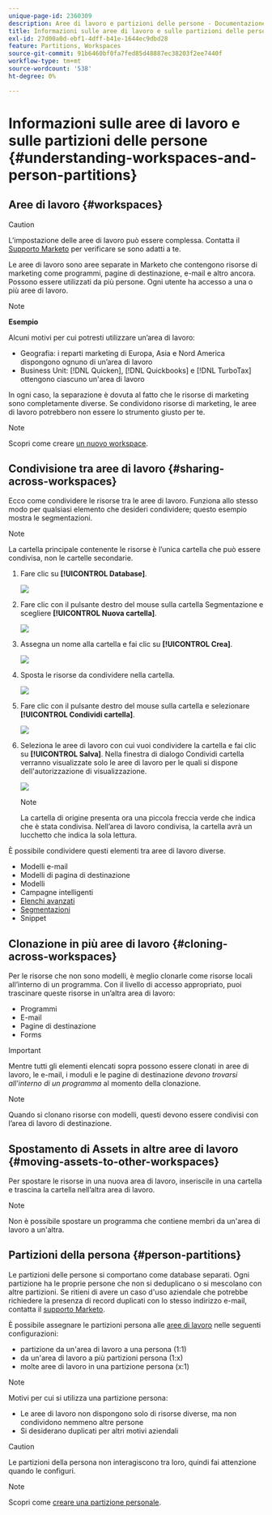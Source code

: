 ```yaml
---
unique-page-id: 2360309
description: Aree di lavoro e partizioni delle persone - Documentazione di Marketo - Documentazione del prodotto
title: Informazioni sulle aree di lavoro e sulle partizioni delle persone
exl-id: 27d00a0d-ebf1-4dff-b41e-1644ec9dbd28
feature: Partitions, Workspaces
source-git-commit: 91b6460bf0fa7fed85d48887ec38203f2ee7440f
workflow-type: tm+mt
source-wordcount: '538'
ht-degree: 0%

---
```


# Informazioni sulle aree di lavoro e sulle partizioni delle persone {#understanding-workspaces-and-person-partitions}

## Aree di lavoro {#workspaces}

>[!CAUTION]
>
>L’impostazione delle aree di lavoro può essere complessa. Contatta il [Supporto Marketo](https://nation.marketo.com/t5/Support/ct-p/Support) per verificare se sono adatti a te.

Le aree di lavoro sono aree separate in Marketo che contengono risorse di marketing come programmi, pagine di destinazione, e-mail e altro ancora. Possono essere utilizzati da più persone. Ogni utente ha accesso a una o più aree di lavoro.

>[!NOTE]
>
>**Esempio**
>
>Alcuni motivi per cui potresti utilizzare un’area di lavoro:
>
>* Geografia: i reparti marketing di Europa, Asia e Nord America dispongono ognuno di un’area di lavoro
>* Business Unit: [!DNL Quicken], [!DNL Quickbooks] e [!DNL TurboTax] ottengono ciascuno un&#39;area di lavoro
>
>In ogni caso, la separazione è dovuta al fatto che le risorse di marketing sono completamente diverse. Se condividono risorse di marketing, le aree di lavoro potrebbero non essere lo strumento giusto per te.

>[!NOTE]
>
>Scopri come creare [un nuovo workspace](/help/marketo/product-docs/administration/workspaces-and-person-partitions/create-a-new-workspace.md).

## Condivisione tra aree di lavoro {#sharing-across-workspaces}

Ecco come condividere le risorse tra le aree di lavoro. Funziona allo stesso modo per qualsiasi elemento che desideri condividere; questo esempio mostra le segmentazioni.

>[!NOTE]
>
>La cartella principale contenente le risorse è l’unica cartella che può essere condivisa, non le cartelle secondarie.

1. Fare clic su **[!UICONTROL Database]**.

   ![](assets/understanding-workspaces-and-person-partitions-1.png)

1. Fare clic con il pulsante destro del mouse sulla cartella Segmentazione e scegliere **[!UICONTROL Nuova cartella]**.

   ![](assets/understanding-workspaces-and-person-partitions-2.png)

1. Assegna un nome alla cartella e fai clic su **[!UICONTROL Crea]**.

   ![](assets/understanding-workspaces-and-person-partitions-3.png)

1. Sposta le risorse da condividere nella cartella.

   ![](assets/understanding-workspaces-and-person-partitions-4.png)

1. Fare clic con il pulsante destro del mouse sulla cartella e selezionare **[!UICONTROL Condividi cartella]**.

   ![](assets/understanding-workspaces-and-person-partitions-5.png)

1. Seleziona le aree di lavoro con cui vuoi condividere la cartella e fai clic su **[!UICONTROL Salva]**. Nella finestra di dialogo Condividi cartella verranno visualizzate solo le aree di lavoro per le quali si dispone dell&#39;autorizzazione di visualizzazione.

   ![](assets/understanding-workspaces-and-person-partitions-6.png)

   >[!NOTE]
   >
   >La cartella di origine presenta ora una piccola freccia verde che indica che è stata condivisa. Nell’area di lavoro condivisa, la cartella avrà un lucchetto che indica la sola lettura.

È possibile condividere questi elementi tra aree di lavoro diverse.

* Modelli e-mail
* Modelli di pagina di destinazione
* Modelli
* Campagne intelligenti
* [Elenchi avanzati](/help/marketo/product-docs/core-marketo-concepts/smart-lists-and-static-lists/using-smart-lists/reference-a-list-or-smart-list-across-workspaces.md)
* [Segmentazioni](/help/marketo/product-docs/administration/workspaces-and-person-partitions/share-segmentations-across-workspaces-and-partitions.md)
* Snippet

## Clonazione in più aree di lavoro {#cloning-across-workspaces}

Per le risorse che non sono modelli, è meglio clonarle come risorse locali all’interno di un programma. Con il livello di accesso appropriato, puoi trascinare queste risorse in un’altra area di lavoro:

* Programmi
* E-mail
* Pagine di destinazione
* Forms

>[!IMPORTANT]
>
>Mentre tutti gli elementi elencati sopra possono essere clonati in aree di lavoro, le e-mail, i moduli e le pagine di destinazione _devono trovarsi all&#39;interno di un programma_ al momento della clonazione.

>[!NOTE]
>
>Quando si clonano risorse con modelli, questi devono essere condivisi con l’area di lavoro di destinazione.

## Spostamento di Assets in altre aree di lavoro {#moving-assets-to-other-workspaces}

Per spostare le risorse in una nuova area di lavoro, inseriscile in una cartella e trascina la cartella nell’altra area di lavoro.

>[!NOTE]
>
>Non è possibile spostare un programma che contiene membri da un&#39;area di lavoro a un&#39;altra.

## Partizioni della persona {#person-partitions}

Le partizioni delle persone si comportano come database separati. Ogni partizione ha le proprie persone che non si deduplicano o si mescolano con altre partizioni. Se ritieni di avere un caso d&#39;uso aziendale che potrebbe richiedere la presenza di record duplicati con lo stesso indirizzo e-mail, contatta il [supporto Marketo](https://nation.marketo.com/t5/Support/ct-p/Support).

È possibile assegnare le partizioni persona alle [aree di lavoro](create-a-new-workspace.md) nelle seguenti configurazioni:

* partizione da un&#39;area di lavoro a una persona (1:1)
* da un&#39;area di lavoro a più partizioni persona (1:x)
* molte aree di lavoro in una partizione persona (x:1)

>[!NOTE]
>
>Motivi per cui si utilizza una partizione persona:
>
>* Le aree di lavoro non dispongono solo di risorse diverse, ma non condividono nemmeno altre persone
>* Si desiderano duplicati per altri motivi aziendali

>[!CAUTION]
>
>Le partizioni della persona non interagiscono tra loro, quindi fai attenzione quando le configuri.

>[!NOTE]
>
>Scopri come [creare una partizione personale](/help/marketo/product-docs/administration/workspaces-and-person-partitions/create-a-person-partition.md).
